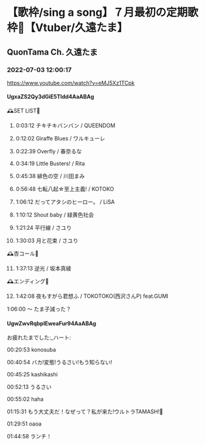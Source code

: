 # 【歌枠/sing a song】７月最初の定期歌枠🌺【Vtuber/久遠たま】

## QuonTama Ch. 久遠たま

### 2022-07-03 12:00:17

https://www.youtube.com/watch?v=eMJ5Xz1TCpk

#### UgxaZS2Qy3dGiE5Tldd4AaABAg

🕰SET LIST🥀



01. 0:03:12 チキチキバンバン / QUEENDOM

02. 0:12:02 Giraffe Blues / ワルキューレ

03. 0:22:39 Overfly / 春奈るな

04. 0:34:19 Little Busters! / Rita

05. 0:45:38 緋色の空 / 川田まみ

06. 0:56:48 七転八起☆至上主義! / KOTOKO

07. 1:06:12 だってアタシのヒーロー。 / LiSA

08. 1:10:12 Shout baby / 緑黄色社会

09. 1:21:24 平行線 / さユり

10. 1:30:03 月と花束 / さユり



​🕰杏コール🥀



11. 1:37:13 逆光 / 坂本真綾



🕰エンディング🥀



12. 1:42:08 夜もすがら君想ふ / TOKOTOKO(西沢さんP) feat.GUMI



1:06:00 ～ たま子減った？



#### UgwZwvRqbpIEweaFur94AaABAg

お疲れたまでした:_ハート:

00:20:53 konosuba

00:40:54 バカ!変態!うるさい!もう知らない!

00:45:25  kashikashi

00:52:13 うるさい

00:55:02 haha

01:15:31 もう大丈夫だ！なぜって？私が来た!ウルトラTAMASH!👊

01:29:51 oaoa

01:44:58 ランチ！

